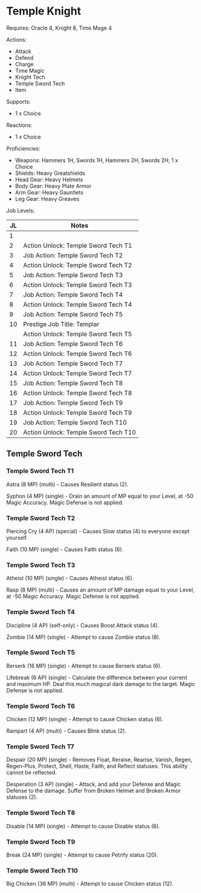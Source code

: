 # Temple Knight

Requires: Oracle 4, Knight 8, Time Mage 4

Actions:

- Attack
- Defend
- Charge
- Time Magic
- Knight Tech
- Temple Sword Tech
- Item

Supports:

- 1 x Choice

Reactions:

- 1 x Choice

Proficiencies:

- Weapons: Hammers 1H, Swords 1H, Hammers 2H, Swords 2H, 1 x Choice
- Shields: Heavy Greatshields
- Head Gear: Heavy Helmets
- Body Gear: Heavy Plate Armor
- Arm Gear: Heavy Gauntlets
- Leg Gear: Heavy Greaves

Job Levels:

| JL | Notes |
| --- | --- |
| 1 | 
| 2 | Action Unlock: Temple Sword Tech T1
| 3 | Job Action: Temple Sword Tech T2
| 4 | Action Unlock: Temple Sword Tech T2
| 5 | Job Action: Temple Sword Tech T3
| 6 | Action Unlock: Temple Sword Tech T3
| 7 | Job Action: Temple Sword Tech T4
| 8 | Action Unlock: Temple Sword Tech T4
| 9 | Job Action: Temple Sword Tech T5
| 10 | Prestige Job Title: Templar
|    | Action Unlock: Temple Sword Tech T5
| 11 | Job Action: Temple Sword Tech T6
| 12 | Action Unlock: Temple Sword Tech T6
| 13 | Job Action: Temple Sword Tech T7
| 14 | Action Unlock: Temple Sword Tech T7
| 15 | Job Action: Temple Sword Tech T8
| 16 | Action Unlock: Temple Sword Tech T8
| 17 | Job Action: Temple Sword Tech T9
| 18 | Action Unlock: Temple Sword Tech T9
| 19 | Job Action: Temple Sword Tech T10
| 20 | Action Unlock: Temple Sword Tech T10

## Temple Sword Tech

### Temple Sword Tech T1

Astra (8 MP) (multi) - Causes Resilient status (2).

Syphon (4 MP) (single) - Drain an amount of MP equal to your Level, at -50 Magic Accuracy. Magic Defense is not applied.

### Temple Sword Tech T2

Piercing Cry (4 AP) (special) - Causes Slow status (4) to everyone except yourself.

Faith (10 MP) (single) - Causes Faith status (6).

### Temple Sword Tech T3

Atheist (10 MP) (single) - Causes Atheist status (6).

Rasp (8 MP) (multi) - Causes an amount of MP damage equal to your Level, at -50 Magic Accuracy. Magic Defense is not applied.

### Temple Sword Tech T4

Discipline (4 AP) (self-only) - Causes Boost Attack status (4).

Zombie (14 MP) (single) - Attempt to cause Zombie status (8).

### Temple Sword Tech T5

Berserk (16 MP) (single) - Attempt to cause Berserk status (6).

Lifebreak (6 AP) (single) - Calculate the difference between your current and maximum HP. Deal this much magical dark damage to the target. Magic Defense is not applied.

### Temple Sword Tech T6

Chicken (12 MP) (single) - Attempt to cause Chicken status (6).

Rampart (4 AP) (multi) - Causes Blink status (2).

### Temple Sword Tech T7

Despair (20 MP) (single) - Removes Float, Reraise, Rearise, Vanish, Regen, Regen-Plus, Protect, Shell, Haste, Faith, and Reflect statuses. This ability cannot be reflected.

Desperation (3 AP) (single) - Attack, and add your Defense and Magic Defense to the damage. Suffer from Broken Helmet and Broken Armor statuses (2).

### Temple Sword Tech T8

Disable (14 MP) (single) - Attempt to cause Disable status (6).

### Temple Sword Tech T9

Break (24 MP) (single) - Attempt to cause Petrify status (20).

### Temple Sword Tech T10

Big Chicken (36 MP) (multi) - Attempt to cause Chicken status (12).
